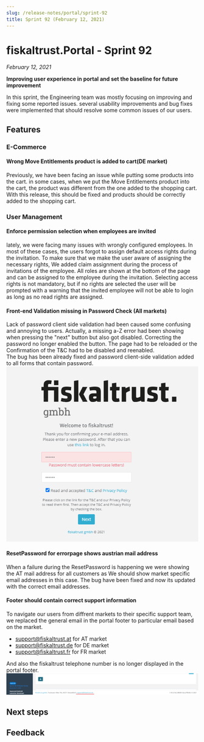```yaml
---
slug: /release-notes/portal/sprint-92
title: Sprint 92 (February 12, 2021)
---
```


# fiskaltrust.Portal - Sprint 92
_February 12, 2021_

**Improving user experience in portal and set the baseline for future improvement**

In this sprint, the Engineering team was mostly focusing on improving and fixing some reported issues. several usability improvements and bug fixes were implemented that should resolve some common issues of our users.

## Features

### E-Commerce
#### Wrong Move Entitlements product is added to cart(DE market)

Previously, we have been facing an issue while putting some products into the cart.
in some cases, when we put the Move Entitlements product into the cart,  the product was different from the one added to the shopping cart.
With this release, this should be fixed and products should be correctly added to the shopping cart.

### User Management

#### Enforce permission selection when employees are invited

lately, we were facing many issues with wrongly configured employees.
In most of these cases, the users forgot to assign default access rights during the invitation.
To make sure that we make the user aware of assigning the necessary rights, We added claim assignment during the process of invitations of the employee. All roles are shown at the bottom of the page and can be assigned to the employee during the invitation.
Selecting access rights is not mandatory, but if no rights are selected the user will be prompted with a warning that the invited employee will not be able to login as long as no read rights are assigned.

#### Front-end Validation missing in Password Check (All markets)

Lack of password client side validation had been caused some confusing and annoying to users. Actually, a missing a-Z error had been showing when pressing the "next" button but also got disabled. Correcting the password no longer enabled the button. The page had to be reloaded or the Confirmation of the T&C had to be disabled and reenabled.\
The bug has been already fixed and password client-side validation added to all forms that contain password.\
 ![password-clientside-validation](images/sprint-92/password-clientside-validation.png)


#### ResetPassword for errorpage shows austrian mail address

When a failure during the ResetPassword is happening we were showing the AT mail address for all customers as We should show market specific email addresses in this case.
The bug have been fixed and now its updated with the correct email addresses.

#### Footer should contain correct support information

To navigate our users from diffrent markets to their specific support team, we replaced the general email in the portal footer to particular email based on the market.
 - support@fiskaltrust.at for AT market 
 - support@fiskaltrust.de for DE market 
 - support@fiskaltrust.fr for FR market 

And also the fiskaltrust telephone number is no longer displayed in the portal footer.
![footer](images/sprint-92/footer.png)
## Next steps

## Feedback
